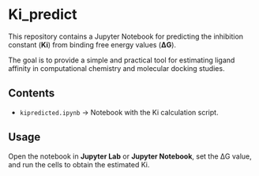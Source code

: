 # Ki_predict

This repository contains a Jupyter Notebook for predicting the inhibition constant (**Ki**) from binding free energy values (**ΔG**).  

The goal is to provide a simple and practical tool for estimating ligand affinity in computational chemistry and molecular docking studies.

## Contents
- `kipredicted.ipynb` → Notebook with the Ki calculation script.

## Usage
Open the notebook in **Jupyter Lab** or **Jupyter Notebook**, set the ΔG value, and run the cells to obtain the estimated Ki.
